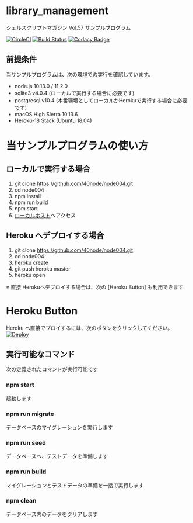 # library_management
シェルスクリプトマガジン Vol.57 サンプルプログラム

[![CircleCI](https://circleci.com/gh/40node/library_management.svg?style=svg)](https://circleci.com/gh/40node/library_management)
[![Build Status](https://travis-ci.org/40node/library_management.svg?branch=master)](https://travis-ci.org/40node/library_management)
[![Codacy Badge](https://api.codacy.com/project/badge/Grade/67847be2bf7b4c059963500d163ebbd4)](https://app.codacy.com/app/app107724887/library_management?utm_source=github.com&utm_medium=referral&utm_content=40node/library_management&utm_campaign=Badge_Grade_Dashboard)

## 前提条件

当サンプルプログラムは、次の環境での実行を確認しています。

  - node.js 10.13.0 / 11.2.0
  - sqlite3 v4.0.4 (ローカルで実行する場合に必要です)
  - postgresql v10.4 (本番環境としてローカルかHerokuで実行する場合に必要です)
  - macOS High Sierra 10.13.6
  - Heroku-18 Stack (Ubuntu 18.04)

# 当サンプルプログラムの使い方

## ローカルで実行する場合

 1. git clone https://github.com/40node/node004.git
 2. cd node004
 3. npm install
 4. npm run build
 5. npm start
 6. [ローカルホスト](http://localhost:3000/books/)へアクセス

## Heroku へデプロイする場合

 1. git clone https://github.com/40node/node004.git
 2. cd node004
 3. heroku create
 4. git push heroku master
 5. heroku open

※ 直接 Herokuへデプロイする場合は、次の [Heroku Button] も利用できます

# Heroku Button

Heroku へ直接でプロイするには、次のボタンをクリックしてください。
[![Deploy](https://www.herokucdn.com/deploy/button.svg)](https://heroku.com/deploy)

## 実行可能なコマンド

次の定義されたコマンドが実行可能です

### npm start

起動します

### npm run migrate

データベースのマイグレーションを実行します

### npm run seed

データベースへ、テストデータを準備します

### npm run build

マイグレーションとテストデータの準備を一括で実行します

### npm clean

データベース内のデータをクリアします